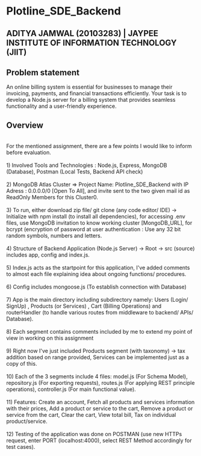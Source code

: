# Plotline_SDE_Backend
## ADITYA JAMWAL (20103283) | JAYPEE INSTITUTE OF INFORMATION TECHNOLOGY (JIIT)
## Problem statement
An online billing system is essential for businesses to manage their invoicing, payments, and financial transactions efficiently. Your task is to develop a Node.js server for a billing system that provides seamless functionality and a user-friendly experience.
## Overview
<br/>
For the mentioned assignment, there are a few points I would like to inform before evaluation. <br/> <br/>
1) Involved Tools and Technologies : Node.js, Express, MongoDB (Database), Postman (Local Tests, Backend API check) <br/> <br/>
2) MongoDB Atlas Cluster => Project Name: Plotline_SDE_Backend with IP Adress : 0.0.0.0/0 [Open To All], and invite sent to the two given mail id as ReadOnly Members for this Cluster0. <br/> <br/>
3) To run, either download zip file/ git clone (any code editor/ IDE) -> Initialize with npm install (to install all dependencies), for accessing .env files, use MongoDB invitation to know working cluster [MongoDB_URL], for bcrypt (encryption of password at user authentication : Use any 32 bit random symbols, numbers and letters. <br/> <br/>
4) Structure of Backend Application (Node.js Server) -> Root -> src (source) includes app, config and index.js. <br/> <br/>
5) Index.js acts as the startpoint for this application, I've added comments to almost each file explaining idea about ongoing functions/ procedures. <br/> <br/>
6) Config includes mongoose.js (To establish connection with Database) <br/> <br/>
7) App is the main directory including subdirectory namely: Users (Login/ SignUp) , Products (or Services) , Cart (Billing Operations) and routerHandler (to handle various routes from middleware to backend/ APIs/ Database). <br/> <br/>
8) Each segment contains comments included by me to extend my point of view in working on this assignment <br/> <br/>
9) Right now I've just included Products segment (with taxonomy) -> tax addition based on range provided, Services can be implemented just as a copy of this. <br/> <br/>
10) Each of the 3 segments include 4 files: model.js (For Schema Model), repository.js (For exporting requests), routes.js (For applying REST principle operations), controller.js (For main functional value). <br/> <br/>
11) Features: Create an account, Fetch all products and services information with their prices, Add a product or service to the cart, Remove a product or service from the cart, Clear the cart, View total bill, Tax on individual product/service. <br/> <br/>
12) Testing of the application was done on POSTMAN (use new HTTPs request, enter PORT (localhost:4000), select REST Method accordingly for test cases).
